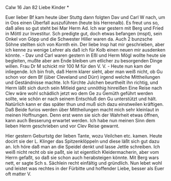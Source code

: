  Calw 16 Jan 82
Liebe Kinder <Marie>*

Euer lieber Bf kam heute über Stuttg dann folgten Dav und Carl W nach, um in Oos einen Überfall auszuführen (heute bis Herrenalb). Es freut uns so, daß alles so gut steht bei Mar Herm Ad. Ich war gestern mit Berg und Fried in Möttl zur Investitur. Sch predigte gut, doch etwas befangen (mspt), sein Onkel von Göpp und die Schwester Hiller waren da. Auch 2 bunzsche Söhne stellten sich von Kornth ein. Der liebe Insp hat mir geschrieben, aber ich kenne zu wenige Lehrer als daß ich für Kolb einen neuen mir ausdenken könnte. - Dav und Carl waren gestern in Eßl und Herm Mögl wollte heute sie begleiten, mußte aber am Ende bleiben um etlicher zu besorgenden Dinge willen. Frau Dr M schickt mir 100 M für den V. V. - Heute nun kam der inliegende. Ich bin froh, daß Herm klarer sieht, aber man weiß nicht, ob Gu schon vor dem Bf (über Cleveland und Dürr) irgend welche Mittheilungen und Geständnisse machte. Ich fürchte Julchen beurtheilt ihn richtig, und Herm läßt sich durch sein Mitleid ganz unnöthig hinreißen Eine Reise nach Clev wäre wohl schädlich jetzt wo dem Ge zu Gemüth geführt werden sollte, wie schön er nach seinem Entschluß den Gu unterstützt und hält. Natürlich kann er das später thun und muß sich dazu einstweilen kräftigen. Daß Beide furios werden über Mittheilungen macht mich sehr kleinlaut in meinen Hoffnungen. Denn erst wenn sie sich der Wahrheit etwas öffnen, kann auch Besserung erwartet werden. Ich habe nun meinen Sinn dem lieben Herm geschrieben und vor Clev Reise gewarnt.

Hier gestern Geburtstg der lieben Tante, wozu Veilchen etc. kamen. Heute docirt sie der L. Klinger das Spitzenklöppeln und diese läßt sich gut dazu an. Ich höre daß man an die Speidel denkt und lasse Jettle schreiben. Ich weiß nicht recht ob sie paßt, sie ist eigentlich Kleidermacherin, aber vom Herrn gefaßt, so daß sie schon auch herabsteigen könnte. Mit Berg wars nett, er sagte Sch s. Sächlein recht einfältig und gründlich. 
Nun lebet wohl und leistet was rechtes in der Fürbitte und hoffender Liebe, besser als Euer oft matter
 V.
